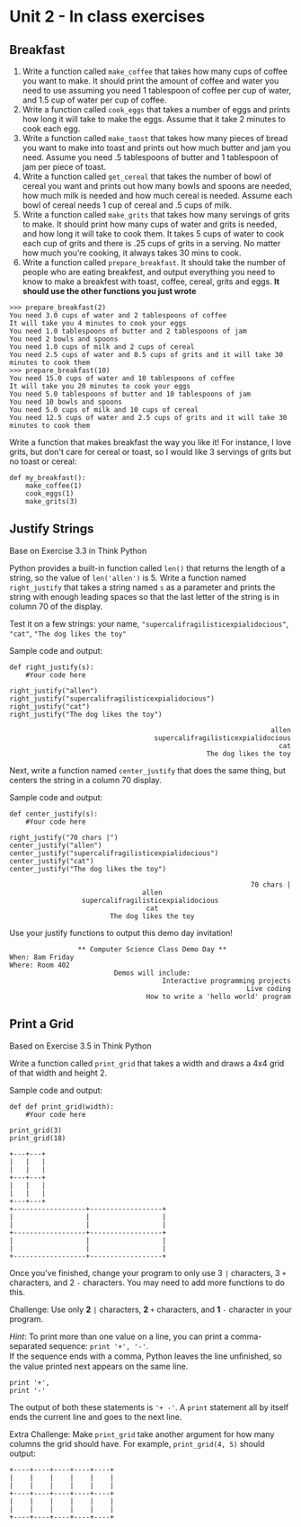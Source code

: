 # Unit 2 - In class exercises

## Breakfast 
1. Write a function called `make_coffee` that takes how many cups of coffee you want to make. It should print the amount of coffee and water you need to use assuming you need 1 tablespoon of coffee per cup of water, and 1.5 cup of water per cup of coffee.
2. Write a function called `cook_eggs` that takes a number of eggs and prints how long it will take to make the eggs. Assume that it take 2 minutes to cook each egg.
3. Write a function called `make_taost` that takes how many pieces of bread you want to make into toast and prints out how much butter and jam you need. Assume you need .5 tablespoons of butter and 1 tablespoon of jam per piece of toast.
4. Write a function called `get_cereal` that takes the number of bowl of cereal you want and prints out how many bowls and spoons are needed, how much milk is needed and how much cereal is needed. Assume each bowl of cereal needs 1 cup of cereal and .5 cups of milk.
5. Write a function called `make_grits` that takes how many servings of grits to make. It should print how many cups of water and grits is needed, and how long it will take to cook them. It takes 5 cups of water to cook each cup of grits and there is .25 cups of grits in a serving. No matter how much you’re cooking, it always takes 30 mins to cook.
6. Write a function called `prepare_breakfast`. It should take the number of people who are eating breakfest, and output everything you need to know to make a breakfest with toast, coffee, cereal, grits and eggs. __It should use the other functions you just wrote__

```
>>> prepare_breakfast(2)
You need 3.0 cups of water and 2 tablespoons of coffee
It will take you 4 minutes to cook your eggs
You need 1.0 tablespoons of butter and 2 tablespoons of jam
You need 2 bowls and spoons
You need 1.0 cups of milk and 2 cups of cereal
You need 2.5 cups of water and 0.5 cups of grits and it will take 30 minutes to cook them
>>> prepare_breakfast(10)
You need 15.0 cups of water and 10 tablespoons of coffee
It will take you 20 minutes to cook your eggs
You need 5.0 tablespoons of butter and 10 tablespoons of jam
You need 10 bowls and spoons
You need 5.0 cups of milk and 10 cups of cereal
You need 12.5 cups of water and 2.5 cups of grits and it will take 30 minutes to cook them
```

Write a function that makes breakfast the way you like it! For instance, I love grits, but don't care for cereal or toast, so I would like 3 servings of grits but no toast or cereal: 
```
def my_breakfast():
    make_coffee(1)
    cook_eggs(1)
    make_grits(3)
```

## Justify Strings
Base on Exercise 3.3 in Think Python

Python provides a built-in function called `len()` that returns the length of a string, so
the value of `len('allen')` is 5.
Write a function named `right_justify` that takes a string named `s` as a parameter and prints the
string with enough leading spaces so that the last letter of the string is in column 70 of the display.

Test it on a few strings: your name, `"supercalifragilisticexpialidocious"`, `"cat"`, `"The dog likes the toy"`

Sample code and output:
```
def right_justify(s):
    #Your code here

right_justify("allen")
right_justify("supercalifragilisticexpialidocious")
right_justify("cat")
right_justify("The dog likes the toy")
```
```
                                                                 allen
                                    supercalifragilisticexpialidocious
                                                                   cat
                                                 The dog likes the toy
```

Next, write a function named `center_justify` that does the same thing, but centers the string in a column 70 display.

Sample code and output:
```
def center_justify(s):
    #Your code here

right_justify("70 chars |")
center_justify("allen")
center_justify("supercalifragilisticexpialidocious")
center_justify("cat")
center_justify("The dog likes the toy")
```
```
                                                            70 chars |
                                 allen
                  supercalifragilisticexpialidocious
                                  cat
                         The dog likes the toy
```

Use your justify functions to output this demo day invitation!
```
                 ** Computer Science Class Demo Day **
When: 8am Friday
Where: Room 402
                          Demos will include:
                                      Interactive programming projects
                                                           Live coding
                                  How to write a 'hello world' program
```

## Print a Grid
Based on Exercise 3.5 in Think Python

Write a function called `print_grid` that takes a width and draws a 4x4 grid of that width and height 2.

Sample code and output:
```
def def print_grid(width):
    #Your code here

print_grid(3)
print_grid(18)
```
```
+---+---+
|   |   |
|   |   |
+---+---+
|   |   |
|   |   |
+---+---+
+------------------+------------------+
|                  |                  |
|                  |                  |
+------------------+------------------+
|                  |                  |
|                  |                  |
+------------------+------------------+
```

Once you've finished, change your program to only use 3 `|` characters, 3 `+` characters, and 2 `-` characters. You may need to add more functions to do this.

Challenge: Use only **2** `|` characters, **2** `+` characters, and **1** `-` character in your program.

_Hint_: To print more than one value on a line, you can print a comma-separated sequence: `print '+', '-'`.  
If the sequence ends with a comma, Python leaves the line unﬁnished, so the value printed next appears on the same line.
```
print '+',
print '-'
```

The output of both these statements is `'+ -'`.
A `print` statement all by itself ends the current line and goes to the next line.

Extra Challenge: Make `print_grid` take another argument for how many columns the grid should have. For example, `print_grid(4, 5)` should output: 
```
+----+----+----+----+----+
|    |    |    |    |    |
|    |    |    |    |    |
+----+----+----+----+----+
|    |    |    |    |    |
|    |    |    |    |    |
+----+----+----+----+----+
```
